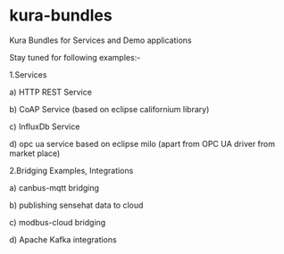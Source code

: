 # kura-bundles
Kura Bundles for Services and Demo applications

Stay tuned for following examples:-

1.Services

  a) HTTP REST Service 
  
  b) CoAP Service (based on eclipse californium library)
  
  c) InfluxDb Service
  
  d) opc ua service based on eclipse milo (apart from OPC UA driver from market place)
 

2.Bridging Examples, Integrations

   a) canbus-mqtt bridging
   
   b) publishing sensehat data to cloud
   
   c) modbus-cloud bridging
   
   d) Apache Kafka integrations
   
   
   

